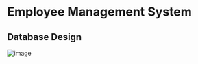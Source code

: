 # Employee Management System

## Database Design
![image](https://github.com/Crod7/Employee-Management-System/assets/106417568/23ef57b5-d2e8-4b00-b3bc-396cb7c8354d)
